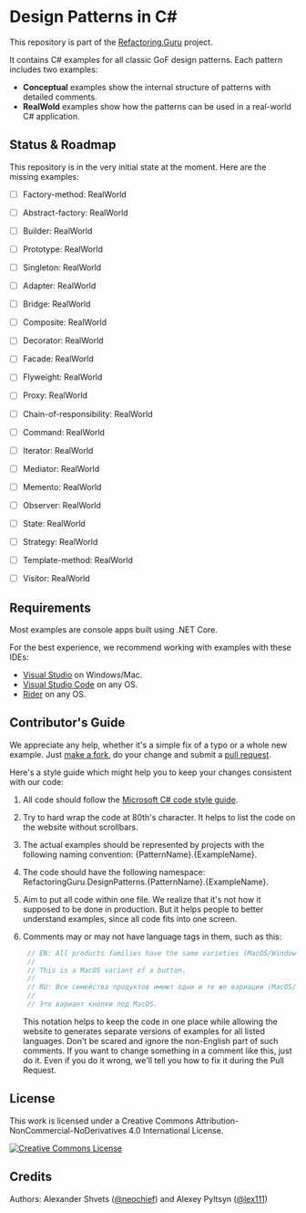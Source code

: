 # Design Patterns in C#

This repository is part of the [Refactoring.Guru](https://refactoring.guru/design-patterns) project.

It contains C# examples for all classic GoF design patterns. Each pattern includes two examples:

- **Conceptual** examples show the internal structure of patterns with detailed comments.
- **RealWold** examples show how the patterns can be used in a real-world C# application.


## Status & Roadmap

This repository is in the very initial state at the moment. Here are the missing examples:

- [ ] Factory-method: RealWorld
- [ ] Abstract-factory: RealWorld
- [ ] Builder: RealWorld
- [ ] Prototype: RealWorld
- [ ] Singleton: RealWorld
- [ ] Adapter: RealWorld
- [ ] Bridge: RealWorld
- [ ] Composite: RealWorld
- [ ] Decorator: RealWorld
- [ ] Facade: RealWorld
- [ ] Flyweight: RealWorld
- [ ] Proxy: RealWorld
- [ ] Chain-of-responsibility: RealWorld
- [ ] Command: RealWorld
- [ ] Iterator: RealWorld
- [ ] Mediator: RealWorld
- [ ] Memento: RealWorld
- [ ] Observer: RealWorld
- [ ] State: RealWorld
- [ ] Strategy: RealWorld
- [ ] Template-method: RealWorld
- [ ] Visitor: RealWorld


## Requirements

Most examples are console apps built using .NET Core.

For the best experience, we recommend working with examples with these IDEs:

- [Visual Studio](https://www.visualstudio.com/downloads/) on Windows/Mac.
- [Visual Studio Code](https://code.visualstudio.com/) on any OS.
- [Rider](https://www.jetbrains.com/rider/) on any OS.


## Contributor's Guide

We appreciate any help, whether it's a simple fix of a typo or a whole new example. Just [make a fork](https://help.github.com/articles/fork-a-repo/), do your change and submit a [pull request](https://help.github.com/articles/creating-a-pull-request-from-a-fork/).

Here's a style guide which might help you to keep your changes consistent with our code:

1. All code should follow the [Microsoft C# code style guide](https://docs.microsoft.com/en-us/dotnet/csharp/programming-guide/inside-a-program/coding-conventions).

2. Try to hard wrap the code at 80th's character. It helps to list the code on the website without scrollbars.

3. The actual examples should be represented by projects with the following naming convention: {PatternName}.{ExampleName}.

4. The code should have the following namespace: RefactoringGuru.DesignPatterns.{PatternName}.{ExampleName}.

5. Aim to put all code within one file. We realize that it's not how it supposed to be done in production. But it helps people to better understand examples, since all code fits into one screen.

6. Comments may or may not have language tags in them, such as this:

    ```csharp
     // EN: All products families have the same varieties (MacOS/Windows).
     //
     // This is a MacOS variant of a button.
     //
     // RU: Все семейства продуктов имеют одни и те же вариации (MacOS/Windows).
     //
     // Это вариант кнопки под MacOS.
    ```

    This notation helps to keep the code in one place while allowing the website to generates separate versions of examples for all listed languages. Don't be scared and ignore the non-English part of such comments. If you want to change something in a comment like this, just do it. Even if you do it wrong, we'll tell you how to fix it during the Pull Request.


## License

This work is licensed under a Creative Commons Attribution-NonCommercial-NoDerivatives 4.0 International License.

<a rel="license" href="http://creativecommons.org/licenses/by-nc-nd/4.0/"><img alt="Creative Commons License" style="border-width:0" src="https://i.creativecommons.org/l/by-nc-nd/4.0/80x15.png" /></a>

## Credits

Authors:  Alexander Shvets ([@neochief](https://github.com/neochief)) and Alexey Pyltsyn ([@lex111](https://github.com/lex111))
